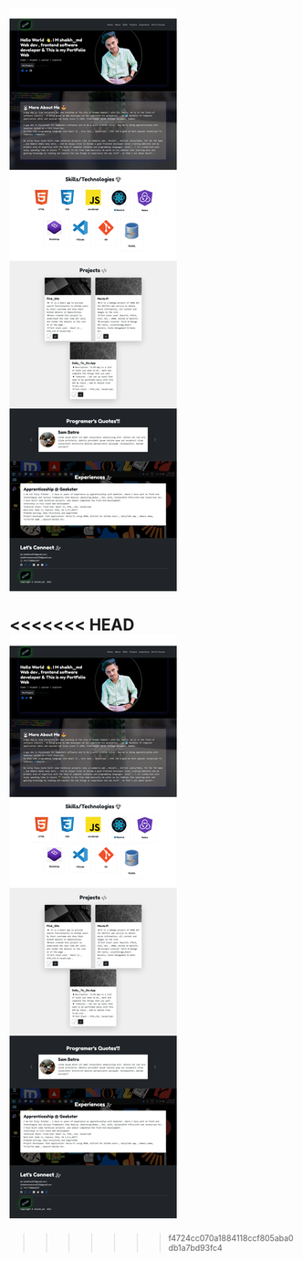 ![Website Snap](/assets/img/Preview.png "Website Snap")


<<<<<<< HEAD
![Website Snap](/assets/img/Preview.png "Website Snap")
=======
>>>>>>> f4724cc070a1884118ccf805aba0db1a7bd93fc4
